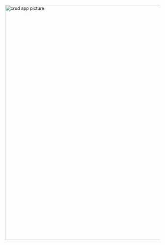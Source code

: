 <img width="767" alt="crud app picture" src="https://github.com/user-attachments/assets/8469ab2d-124b-4fe7-9101-6c8aac869ccb">

